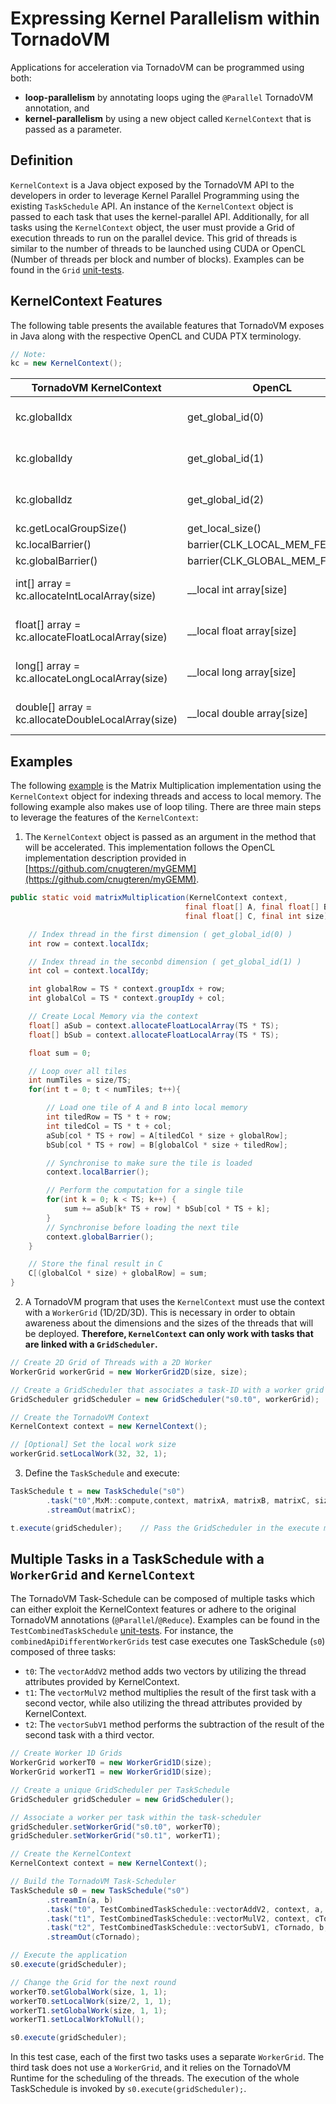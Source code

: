 # Expressing Kernel Parallelism within TornadoVM

Applications for acceleration via TornadoVM can be programmed using both:

- **loop-parallelism** by annotating loops uging the `@Parallel` TornadoVM annotation, and
- **kernel-parallelism** by using a new object called `KernelContext` that is passed as a parameter.

## Definition

`KernelContext` is a Java object exposed by the TornadoVM API to the developers in order to leverage Kernel Parallel Programming using the existing `TaskSchedule` API. An instance of the `KernelContext` object is passed to each task that uses the kernel-parallel API. Additionally, for all tasks using the `KernelContext` object, the user must provide a Grid of execution threads to run on the parallel device. This grid of threads is similar to the number of threads to be launched using CUDA or OpenCL (Number of threads per block and number of blocks). Examples can be found in
the `Grid` [unit-tests](https://github.com/beehive-lab/TornadoVM/tree/master/unittests/src/main/java/uk/ac/manchester/tornado/unittests/grid).

## KernelContext Features

The following table presents the available features that TornadoVM exposes in Java along with the respective OpenCL and CUDA PTX terminology.

```java
// Note: 
kc = new KernelContext();
```

| TornadoVM KernelContext    | OpenCL           | PTX                             |
| ------------------- | ---------------- | ------------------------------- |
| kc.globalIdx | get_global_id(0) | blockIdx * blockDim.x + threadIdx |
| kc.globalIdy | get_global_id(1) | blockIdy * blockDim.y + threadIdy |
| kc.globalIdz | get_global_id(2) | blockIdz * blockDim.z + threadIdz |
| kc.getLocalGroupSize() | get_local_size() | blockDim |
| kc.localBarrier() | barrier(CLK_LOCAL_MEM_FENCE) | barrier.sync |
| kc.globalBarrier() | barrier(CLK_GLOBAL_MEM_FENCE) | barrier.sync |
| int[] array = kc.allocateIntLocalArray(size) | __local int array[size] | .shared .s32 array[size] |
| float[] array = kc.allocateFloatLocalArray(size) | __local float array[size] | .shared .s32 array[size] |
| long[] array = kc.allocateLongLocalArray(size) | __local long array[size] | .shared .s64 array[size] |
| double[] array = kc.allocateDoubleLocalArray(size) | __local double array[size] | .shared .s64 array[size] |

## Examples

The following [example](https://github.com/beehive-lab/TornadoVM/tree/master/examples/src/main/java/uk/ac/manchester/tornado/examples/kernelContext/compute/MatrixMultiplication2DV2.java) is the Matrix Multiplication implementation using the `KernelContext` object for indexing threads and access to local memory. The following example also makes use of loop tiling.  There are three main steps to leverage the features of the `KernelContext`:

1. The `KernelContext` object is passed as an argument in the method that will be accelerated. This implementation
   follows the OpenCL implementation description provided
   in [https://github.com/cnugteren/myGEMM](https://github.com/cnugteren/myGEMM).

```java
public static void matrixMultiplication(KernelContext context, 
                                       final float[] A, final float[] B, 
                                       final float[] C, final int size) {

    // Index thread in the first dimension ( get_global_id(0) )
    int row = context.localIdx;

    // Index thread in the seconbd dimension ( get_global_id(1) )
    int col = context.localIdy;

    int globalRow = TS * context.groupIdx + row;
    int globalCol = TS * context.groupIdy + col;

    // Create Local Memory via the context
    float[] aSub = context.allocateFloatLocalArray(TS * TS);
    float[] bSub = context.allocateFloatLocalArray(TS * TS);

    float sum = 0;

    // Loop over all tiles
    int numTiles = size/TS;
    for(int t = 0; t < numTiles; t++){

        // Load one tile of A and B into local memory
        int tiledRow = TS * t + row;
        int tiledCol = TS * t + col;
        aSub[col * TS + row] = A[tiledCol * size + globalRow];
        bSub[col * TS + row] = B[globalCol * size + tiledRow];

        // Synchronise to make sure the tile is loaded
        context.localBarrier();

        // Perform the computation for a single tile
        for(int k = 0; k < TS; k++) {
            sum += aSub[k* TS + row] * bSub[col * TS + k];
        }
        // Synchronise before loading the next tile
        context.globalBarrier();
    }

    // Store the final result in C
    C[(globalCol * size) + globalRow] = sum;
}
```

2. A TornadoVM program that uses the `KernelContext` must use the context with a `WorkerGrid` (1D/2D/3D). This is
   necessary in order to obtain awareness about the dimensions and the sizes of the threads that will be deployed.
   **Therefore, `KernelContext` can only work with tasks that are linked with a `GridScheduler`.**

```java
// Create 2D Grid of Threads with a 2D Worker
WorkerGrid workerGrid = new WorkerGrid2D(size, size);

// Create a GridScheduler that associates a task-ID with a worker grid
GridScheduler gridScheduler = new GridScheduler("s0.t0", workerGrid);

// Create the TornadoVM Context
KernelContext context = new KernelContext();

// [Optional] Set the local work size 
workerGrid.setLocalWork(32, 32, 1);
```

3. Define the `TaskSchedule` and execute:

```java
TaskSchedule t = new TaskSchedule("s0")
        .task("t0",MxM::compute,context, matrixA, matrixB, matrixC, size)
        .streamOut(matrixC);

t.execute(gridScheduler);    // Pass the GridScheduler in the execute method
```

## Multiple Tasks in a TaskSchedule with a `WorkerGrid` and `KernelContext`

The TornadoVM Task-Schedule can be composed of multiple tasks which can either exploit the KernelContext features or adhere to the original TornadoVM annotations (`@Parallel`/`@Reduce`). Examples can be found in the `TestCombinedTaskSchedule` [unit-tests](https://github.com/beehive-lab/TornadoVM/tree/master/unittests/src/main/java/uk/ac/manchester/tornado/unittests/KernelContext/api/TestCombinedTaskSchedule.java). For instance, the `combinedApiDifferentWorkerGrids` test case executes one TaskSchedule (`s0`) composed of three tasks:

* `t0`: The `vectorAddV2` method adds two vectors by utilizing the thread attributes provided by KernelContext.
* `t1`: The `vectorMulV2` method multiplies the result of the first task with a second vector, while also utilizing the
  thread attributes provided by KernelContext.
* `t2`: The `vectorSubV1` method performs the subtraction of the result of the second task with a third vector.

```java
// Create Worker 1D Grids 
WorkerGrid workerT0 = new WorkerGrid1D(size);
WorkerGrid workerT1 = new WorkerGrid1D(size);

// Create a unique GridScheduler per TaskSchedule
GridScheduler gridScheduler = new GridScheduler();

// Associate a worker per task within the task-scheduler
gridScheduler.setWorkerGrid("s0.t0", workerT0);
gridScheduler.setWorkerGrid("s0.t1", workerT1);

// Create the KernelContext
KernelContext context = new KernelContext();

// Build the TornadoVM Task-Scheduler
TaskSchedule s0 = new TaskSchedule("s0")
        .streamIn(a, b)
        .task("t0", TestCombinedTaskSchedule::vectorAddV2, context, a, b, cTornado)
        .task("t1", TestCombinedTaskSchedule::vectorMulV2, context, cTornado, b, cTornado)
        .task("t2", TestCombinedTaskSchedule::vectorSubV1, cTornado, b, cTornado)
        .streamOut(cTornado);

// Execute the application
s0.execute(gridScheduler);

// Change the Grid for the next round
workerT0.setGlobalWork(size, 1, 1);
workerT0.setLocalWork(size/2, 1, 1);
workerT1.setGlobalWork(size, 1, 1);
workerT1.setLocalWorkToNull();

s0.execute(gridScheduler);
```

In this test case, each of the first two tasks uses a separate `WorkerGrid`. The third task does not use a `WorkerGrid`, and it relies on the TornadoVM Runtime for the scheduling of the threads. The execution of the whole TaskSchedule is invoked by `s0.execute(gridScheduler);`.

